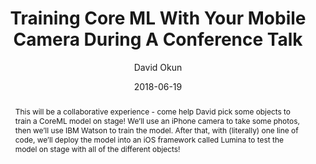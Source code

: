 ---
title: "Training Core ML With Your Mobile Camera During A Conference Talk"
date: 2018-06-19
abstract: This will be a collaborative experience - come help David pick some objects to train a CoreML model on stage! We’ll use an iPhone camera to take some photos, then we’ll use IBM Watson to train the model. After that, with (literally) one line of code, we’ll deploy the model into an iOS framework called Lumina to test the model on stage with all of the different objects!
author: David Okun
geo: Boston, MA, USA
location: SwiftFest
location_url: https://swiftfest.io
---